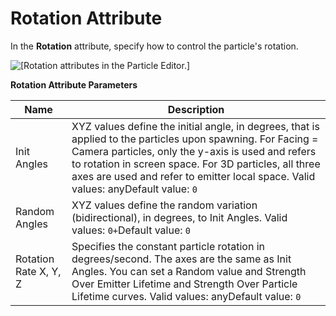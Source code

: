 # Rotation Attribute<a name="particle-editor-reference-rotation"></a>

In the **Rotation** attribute, specify how to control the particle's rotation\.

![\[Rotation attributes in the Particle Editor.\]](http://docs.aws.amazon.com/lumberyard/latest/userguide/images/particles/particle-editor-rotation.png)


**Rotation Attribute Parameters**  

| Name | Description | 
| --- | --- | 
| Init Angles | XYZ values define the initial angle, in degrees, that is applied to the particles upon spawning\. For Facing = Camera particles, only the y\-axis is used and refers to rotation in screen space\. For 3D particles, all three axes are used and refer to emitter local space\. Valid values: anyDefault value: `0` | 
| Random Angles | XYZ values define the random variation \(bidirectional\), in degrees, to Init Angles\. Valid values: `0+`Default value: `0` | 
| Rotation Rate X, Y, Z | Specifies the constant particle rotation in degrees/second\. The axes are the same as Init Angles\. You can set a Random value and Strength Over Emitter Lifetime and Strength Over Particle Lifetime curves\. Valid values: anyDefault value: `0` | 